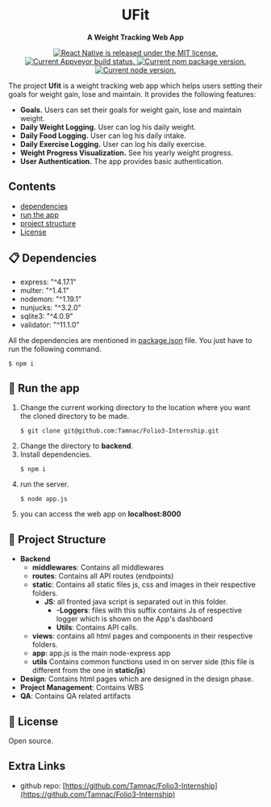 
<h1 align="center">
    UFit
</h1>

<p align="center">
  <strong>A Weight Tracking Web App</strong>
</p>

<p align="center">
  <a href="https://github.com/facebook/react-native/blob/master/LICENSE">
    <img src="https://img.shields.io/badge/license-MIT-blue.svg" alt="React Native is released under the MIT license." />
  </a>
  </a>
  <a href="https://ci.appveyor.com/project/facebook/react-native/branch/master">
    <img src="https://ci.appveyor.com/api/projects/status/g8d58ipi3auqdtrk/branch/master?svg=true" alt="Current Appveyor build status." />
  </a>
  <a href="https://www.npmjs.org/package/react-native">
    <img src="https://badge.fury.io/js/react-native.svg" alt="Current npm package version." />
  </a>
  <a href="https://www.npmjs.org/package/react-native">
    <img src="https://badge.fury.io/js/react-native.svg" alt="Current node version." />
  </a>

</p>



The project **Ufit** is a weight tracking web app which helps users setting their goals for weight gain, lose and maintain. It provides the following features:
- **Goals.** Users can set their goals for weight gain, lose and maintain weight.
- **Daily Weight Logging.** User can log his daily weight.
- **Daily Food Logging.** User can log his daily intake.
- **Daily Exercise Logging.** User can log his daily exercise.
- **Weight Progress Visualization.** See his yearly weight progress.
-  **User Authentication.** The app provides basic authentication.

## Contents

- [dependencies](#-dependencies)
- [run the app](#-run-the-app)
- [project structure](#-project-structure)
- [License](#-license)


## 📋 Dependencies
- express:  "^4.17.1"
- multer: "^1.4.1"
- nodemon:  "^1.19.1"
- nunjucks:  "^3.2.0"
- sqlite3:  "^4.0.9"
- validator:  "^11.1.0"

All the dependencies are mentioned in [package.json]() file. You just have to run the following command.
```
$ npm i
```

## 🎉 Run the app 
1. Change the current working directory to the location where you want the cloned directory to be made.
	```
	$ git clone git@github.com:Tamnac/Folio3-Internship.git
	```
2. Change the directory to **backend**.
3. Install dependencies.
	```
	$ npm i
	```
4. run the server.
	```
	$ node app.js
	```
5. you can access the web app on **localhost:8000**

## 📖 Project Structure
- **Backend**
	- **middlewares**: Contains all middlewares 
	- **routes**: Contains all API routes (endpoints)
	- **static**: Contains all static files js, css and images in their respective folders.
		- **JS**: all fronted java script is separated out in this folder. 
			- **-Loggers**: files with this suffix contains Js of respective logger which is shown on the App's dashboard   
			- **Utils**: Contains API calls. 
	- **views**: contains all html pages and components in their respective folders.
	- **app**: app.js is the main node-express app
	- **utils** Contains common functions used in on server side (this file is different from the one in **static/js**)
- **Design**: Contains html pages which are designed in the design phase. 
- **Project Management**: Contains WBS
- **QA**: Contains QA related artifacts  



## 📄 License

Open source.

## Extra Links 
- github repo:  [https://github.com/Tamnac/Folio3-Internship](https://github.com/Tamnac/Folio3-Internship)
